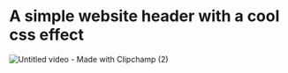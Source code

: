 # A simple website header with a cool css effect

![Untitled video - Made with Clipchamp (2)](https://user-images.githubusercontent.com/94288311/201472694-9c990a51-5ac4-4bc1-b2c6-216f131aa4b8.gif)
